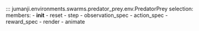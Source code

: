 ::: jumanji.environments.swarms.predator_prey.env.PredatorPrey
    selection:
      members:
        - __init__
        - reset
        - step
        - observation_spec
        - action_spec
        - reward_spec
        - render
        - animate
